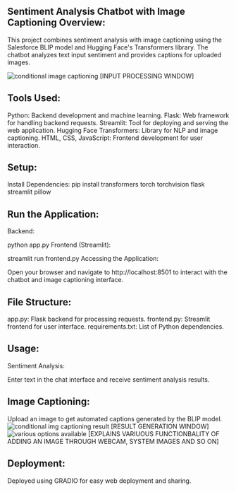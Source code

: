 Sentiment Analysis Chatbot with Image Captioning
Overview:
----------
This project combines sentiment analysis with image captioning using the Salesforce BLIP model and Hugging Face's Transformers library. The chatbot analyzes text input sentiment and provides captions for uploaded images.

![conditional image captioning](https://github.com/Panchadip-128/Image_Captioning_Application/assets/165953910/43c6cea1-9dd9-46ea-9033-256ce9938910)
[INPUT PROCESSING WINDOW]


Tools Used:
------------
Python: Backend development and machine learning.
Flask: Web framework for handling backend requests.
Streamlit: Tool for deploying and serving the web application.
Hugging Face Transformers: Library for NLP and image captioning.
HTML, CSS, JavaScript: Frontend development for user interaction.

Setup:
------

Install Dependencies:
pip install transformers torch torchvision flask streamlit pillow

Run the Application:
---------------------

Backend:

python app.py
Frontend (Streamlit):

streamlit run frontend.py
Accessing the Application:

Open your browser and navigate to http://localhost:8501 to interact with the chatbot and image captioning interface.

File Structure:
----------------
app.py: Flask backend for processing requests.
frontend.py: Streamlit frontend for user interface.
requirements.txt: List of Python dependencies.


Usage:
------
Sentiment Analysis:

Enter text in the chat interface and receive sentiment analysis results.

Image Captioning:
--------------

Upload an image to get automated captions generated by the BLIP model.
![conditional img captioning result](https://github.com/Panchadip-128/Image_Captioning_Application/assets/165953910/9c0de0d7-94a2-4583-b47b-f30fdba07daf) [RESULT GENERATION WINDOW]
![various options available](https://github.com/Panchadip-128/Image_Captioning_Application/assets/165953910/e7d5cd07-00a7-4076-8298-f844bc030ef9) [EXPLAINS VARIUOUS FUNCTIONBALITY OF ADDING AN IMAGE THROUGH WEBCAM, SYSTEM IMAGES AND SO ON]


Deployment:
------------
Deployed using GRADIO for easy web deployment and sharing.
